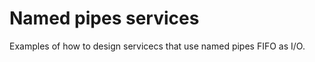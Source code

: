 Named pipes services
====================

Examples of how to design servicecs that use named pipes FIFO as I/O.

